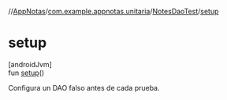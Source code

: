 //[AppNotas](../../../index.md)/[com.example.appnotas.unitaria](../index.md)/[NotesDaoTest](index.md)/[setup](setup.md)

# setup

[androidJvm]\
fun [setup](setup.md)()

Configura un DAO falso antes de cada prueba.
